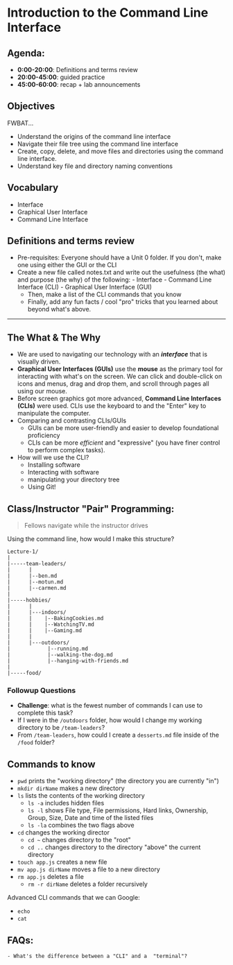 # Introduction to the Command Line Interface

## Agenda:

* **0:00-20:00**: Definitions and terms review
* **20:00-45:00**: guided practice
* **45:00-60:00**: recap + lab announcements

## Objectives
FWBAT...
- Understand the origins of the command line interface
- Navigate their file tree using the command line interface
- Create, copy, delete, and move files and directories using the command line interface.
- Understand key file and directory naming conventions

## Vocabulary
* Interface
* Graphical User Interface
* Command Line Interface

## Definitions and terms review
	
- Pre-requisites: Everyone should have a Unit 0 folder. If you don't, make one using either the GUI or the CLI
- Create a new file called notes.txt and write out the usefulness (the what) and purpose (the why) of the following:
	  - Interface
	  - Command Line Interface (CLI)
	  - Graphical User Interface (GUI)
	- Then, make a list of the CLI commands that you know
	- Finally, add any fun facts / cool "pro" tricks that you learned about beyond what's above.

_________________


## The What & The Why
* We are used to navigating our technology with an **_interface_** that is visually driven.
* **Graphical User Interfaces (GUIs)** use the **mouse** as the primary tool for interacting with what's on the screen. We can click and double-click on icons and menus, drag and drop them, and scroll through pages all using our mouse.
* Before screen graphics got more advanced, **Command Line Interfaces (CLIs)** were used. CLIs use the keyboard to and the "Enter" key to manipulate the computer. 
* Comparing and contrasting CLIs/GUIs
  * GUIs can be more user-friendly and easier to develop foundational proficiency
  * CLIs can be more _efficient_ and "expressive" (you have finer control to perform complex tasks).
* How will we use the CLI? 
  * Installing software
  * Interacting with software
  * manipulating your directory tree
  * Using Git!


## Class/Instructor "Pair" Programming:

> Fellows navigate while the instructor drives

Using the command line, how would I make this structure?

```
Lecture-1/
|
|-----team-leaders/
|      |
|      |--ben.md
|      |--motun.md
|      |--carmen.md
|
|-----hobbies/
|      |
|      |---indoors/
|      |    |--BakingCookies.md
|      |    |--WatchingTV.md
|      |    |--Gaming.md
|      |
|      |---outdoors/
|            |--running.md
|            |--walking-the-dog.md
|            |--hanging-with-friends.md
|
|-----food/ 
```

### Followup Questions

* **Challenge**: what is the fewest number of commands I can use to complete this task?
* If I were in the `/outdoors` folder, how would I change my working directory to be `/team-leaders`?
* From `/team-leaders`, how could I create a `desserts.md` file inside of the `/food` folder?


## Commands to know
- `pwd` prints the "working directory" (the directory you are currently "in")
- `mkdir dirName` makes a new directory
- `ls` lists the contents of the working directory
  - `ls -a` includes hidden files
  - `ls -l` shows File type, File permissions, Hard links, Ownership, Group, Size, Date and time of the listed files
  - `ls -la` combines the two flags above
- `cd` changes the working director
  - `cd ~` changes directory to the "root"
  - `cd ..` changes directory to the directory "above" the current directory 
- `touch app.js` creates a new file
- `mv app.js dirName` moves a file to a new directory
- `rm app.js` deletes a file 
  - `rm -r dirName` deletes a folder recursively

Advanced CLI commands that we can Google:
- `echo`
- `cat`

## FAQs:
	- What's the difference between a "CLI" and a  "terminal"?
	